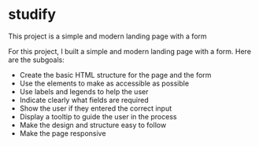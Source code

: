 # studify

This project is a simple and modern landing page with a form

For this project, I built a simple and modern landing page with a form.
Here are the subgoals:

- Create the basic HTML structure for the page and the form
- Use the elements to make as accessible as possible
- Use labels and legends to help the user
- Indicate clearly what fields are required
- Show the user if they entered the correct input
- Display a tooltip to guide the user in the process
- Make the design and structure easy to follow
- Make the page responsive
